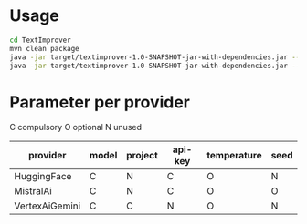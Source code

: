 # Usage
```bash
cd TextImprover
mvn clean package
java -jar target/textimprover-1.0-SNAPSHOT-jar-with-dependencies.jar --user-prompt-string "Hello!" --system-prompt-string "You are a humorist. You always answer with jokes." --model "mistralai/Mistral-7B-Instruct-v0.3" --api-key $HUGGINGFACEHUB_API_TOKEN --provider HuggingFace
java -jar target/textimprover-1.0-SNAPSHOT-jar-with-dependencies.jar --user-prompt-string "Hello!" --system-prompt-string "You are a humorist. You always answer with jokes." --model "mistral-small" --api-key $MISTRALAI_API_TOKEN --provider MistralAi
```

# Parameter per provider
C compulsory
O optional
N unused

| provider       | model | project | api-key | temperature | seed |
| -------------- | ----- | ------- | ------- | ----------- | ---- |
| HuggingFace    | C     | N       | C       | O           | N    |
| MistralAi      | C     | N       | C       | O           | O    |
| VertexAiGemini | C     | C       | N       | O           | N    |
